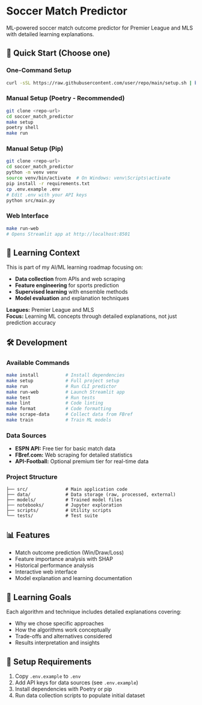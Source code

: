 # Soccer Match Predictor

ML-powered soccer match outcome predictor for Premier League and MLS with detailed learning explanations.

## 🚀 Quick Start (Choose one)

### One-Command Setup
```bash
curl -sSL https://raw.githubusercontent.com/user/repo/main/setup.sh | bash
```

### Manual Setup (Poetry - Recommended)
```bash
git clone <repo-url>
cd soccer_match_predictor
make setup
poetry shell
make run
```

### Manual Setup (Pip)
```bash
git clone <repo-url>
cd soccer_match_predictor
python -m venv venv
source venv/bin/activate  # On Windows: venv\Scripts\activate
pip install -r requirements.txt
cp .env.example .env
# Edit .env with your API keys
python src/main.py
```

### Web Interface
```bash
make run-web
# Opens Streamlit app at http://localhost:8501
```

## 📖 Learning Context

This is part of my AI/ML learning roadmap focusing on:
- **Data collection** from APIs and web scraping
- **Feature engineering** for sports prediction
- **Supervised learning** with ensemble methods
- **Model evaluation** and explanation techniques

**Leagues:** Premier League and MLS  
**Focus:** Learning ML concepts through detailed explanations, not just prediction accuracy

## 🛠 Development

### Available Commands
```bash
make install          # Install dependencies
make setup            # Full project setup
make run              # Run CLI predictor
make run-web          # Launch Streamlit app
make test             # Run tests
make lint             # Code linting
make format           # Code formatting
make scrape-data      # Collect data from FBref
make train            # Train ML models
```

### Data Sources
- **ESPN API:** Free tier for basic match data
- **FBref.com:** Web scraping for detailed statistics
- **API-Football:** Optional premium tier for real-time data

### Project Structure
```
├── src/              # Main application code
├── data/             # Data storage (raw, processed, external)
├── models/           # Trained model files
├── notebooks/        # Jupyter exploration
├── scripts/          # Utility scripts
└── tests/            # Test suite
```

## 📊 Features

- Match outcome prediction (Win/Draw/Loss)
- Feature importance analysis with SHAP
- Historical performance analysis
- Interactive web interface
- Model explanation and learning documentation

## 🧠 Learning Goals

Each algorithm and technique includes detailed explanations covering:
- Why we chose specific approaches
- How the algorithms work conceptually
- Trade-offs and alternatives considered
- Results interpretation and insights

## 🔑 Setup Requirements

1. Copy `.env.example` to `.env`
2. Add API keys for data sources (see `.env.example`)
3. Install dependencies with Poetry or pip
4. Run data collection scripts to populate initial dataset